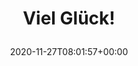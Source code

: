 ---
retweeted: false
source: <a href="http://twitter.com/download/android" rel="nofollow">Twitter for Android</a>
entities:
  user_mentions: []
  urls: []
  symbols: []
  media:
  - expanded_url: https://twitter.com/bascht/status/1332233184168325120/photo/1
    indices:
    - '12'
    - '35'
    url: https://t.co/r1Oq5p66Uf
    media_url: http://pbs.twimg.com/media/En0LBI-XEAAhH-w.jpg
    id_str: '1332233178988351488'
    id: '1332233178988351488'
    media_url_https: https://pbs.twimg.com/media/En0LBI-XEAAhH-w.jpg
    sizes:
      small:
        w: '510'
        h: '680'
        resize: fit
      medium:
        w: '768'
        h: '1024'
        resize: fit
      large:
        w: '768'
        h: '1024'
        resize: fit
      thumb:
        w: '150'
        h: '150'
        resize: crop
    type: photo
    display_url: pic.twitter.com/r1Oq5p66Uf
  hashtags: []
display_text_range:
- '0'
- '35'
favorite_count: '0'
id_str: '1332233184168325120'
truncated: false
retweet_count: '0'
id: '1332233184168325120'
possibly_sensitive: false
created_at: Fri Nov 27 08:01:57 +0000 2020
favorited: false
full_text: Viel Glück!
lang: de
extended_entities:
  media:
  - expanded_url: https://twitter.com/bascht/status/1332233184168325120/photo/1
    indices:
    - '12'
    - '35'
    url: https://t.co/r1Oq5p66Uf
    media_url: http://pbs.twimg.com/media/En0LBI-XEAAhH-w.jpg
    id_str: '1332233178988351488'
    id: '1332233178988351488'
    media_url_https: https://pbs.twimg.com/media/En0LBI-XEAAhH-w.jpg
    sizes:
      small:
        w: '510'
        h: '680'
        resize: fit
      medium:
        w: '768'
        h: '1024'
        resize: fit
      large:
        w: '768'
        h: '1024'
        resize: fit
      thumb:
        w: '150'
        h: '150'
        resize: crop
    type: photo
    display_url: pic.twitter.com/r1Oq5p66Uf
tags:
- pesos/twitter
date: '2020-11-27T08:01:57+00:00'
src: https://twitter.com/bascht/status/1332233184168325120
original_url: https://twitter.com/bascht/status/1332233184168325120
type: twitter_tweet
media_url: https://img.bascht.com/twitter/pbs.twimg.com/media/En0LBI-XEAAhH-w.jpg
text: Viel Glück!
title: 'Viel Glück!

  '

---